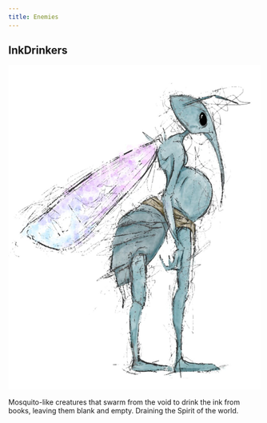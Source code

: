 ```yaml
---
title: Enemies
---
```


InkDrinkers
-----------

![Concept art of an insect standing upright on its rear 4 legs.](img/ink-drinker.jpg)

Mosquito-like creatures that swarm from the void to drink the ink from books,
leaving them blank and empty. Draining the Spirit of the world.
